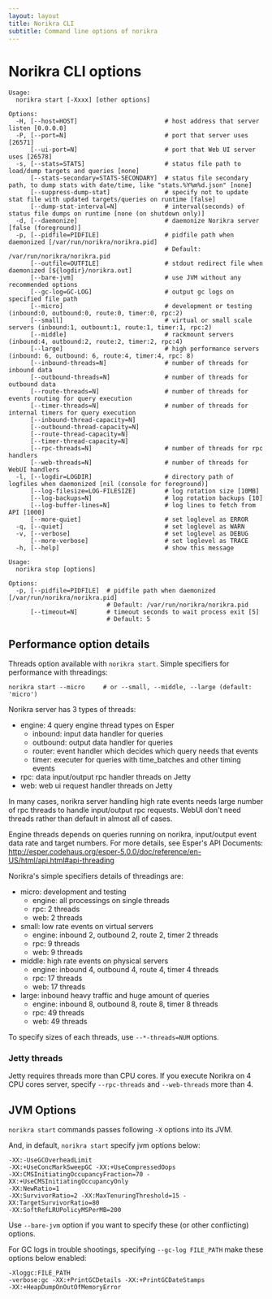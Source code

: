 ```yaml
---
layout: layout
title: Norikra CLI
subtitle: Command line options of norikra
---
```

# Norikra CLI options

```
Usage:
  norikra start [-Xxxx] [other options]
```

```
Options:
  -H, [--host=HOST]                        # host address that server listen [0.0.0.0]
  -P, [--port=N]                           # port that server uses [26571]
      [--ui-port=N]                        # port that Web UI server uses [26578]
  -s, [--stats=STATS]                      # status file path to load/dump targets and queries [none]
      [--stats-secondary=STATS-SECONDARY]  # status file secondary path, to dump stats with date/time, like "stats.%Y%m%d.json" [none]
      [--suppress-dump-stat]               # specify not to update stat file with updated targets/queries on runtime [false]
      [--dump-stat-interval=N]             # interval(seconds) of status file dumps on runtime [none (on shutdown only)]
  -d, [--daemonize]                        # daemonize Norikra server [false (foreground)]
  -p, [--pidfile=PIDFILE]                  # pidfile path when daemonized [/var/run/norikra/norikra.pid]
                                           # Default: /var/run/norikra/norikra.pid
      [--outfile=OUTFILE]                  # stdout redirect file when daemonized [${logdir}/norikra.out]
      [--bare-jvm]                         # use JVM without any recommended options
      [--gc-log=GC-LOG]                    # output gc logs on specified file path
      [--micro]                            # development or testing (inbound:0, outbound:0, route:0, timer:0, rpc:2)
      [--small]                            # virtual or small scale servers (inbound:1, outbount:1, route:1, timer:1, rpc:2)
      [--middle]                           # rackmount servers (inbound:4, outbound:2, route:2, timer:2, rpc:4)
      [--large]                            # high performance servers (inbound: 6, outbound: 6, route:4, timer:4, rpc: 8)
      [--inbound-threads=N]                # number of threads for inbound data
      [--outbound-threads=N]               # number of threads for outbound data
      [--route-threads=N]                  # number of threads for events routing for query execution
      [--timer-threads=N]                  # number of threads for internal timers for query execution
      [--inbound-thread-capacity=N]
      [--outbound-thread-capacity=N]
      [--route-thread-capacity=N]
      [--timer-thread-capacity=N]
      [--rpc-threads=N]                    # number of threads for rpc handlers
      [--web-threads=N]                    # number of threads for WebUI handlers
  -l, [--logdir=LOGDIR]                    # directory path of logfiles when daemonized [nil (console for foreground)]
      [--log-filesize=LOG-FILESIZE]        # log rotation size [10MB]
      [--log-backups=N]                    # log rotation backups [10]
      [--log-buffer-lines=N]               # log lines to fetch from API [1000]
      [--more-quiet]                       # set loglevel as ERROR
  -q, [--quiet]                            # set loglevel as WARN
  -v, [--verbose]                          # set loglevel as DEBUG
      [--more-verbose]                     # set loglevel as TRACE
  -h, [--help]                             # show this message
```

```
Usage:
  norikra stop [options]
  
Options:
  -p, [--pidfile=PIDFILE]  # pidfile path when daemonized [/var/run/norikra/norikra.pid]
                           # Default: /var/run/norikra/norikra.pid
      [--timeout=N]        # timeout seconds to wait process exit [5]
                           # Default: 5
```

## <a name="performance"></a>Performance option details

Threads option available with `norikra start`. Simple specifiers for performance with threadings:

    norikra start --micro     # or --small, --middle, --large (default: 'micro')

Norikra server has 3 types of threads:

* engine: 4 query engine thread types on Esper
  * inbound: input data handler for queries
  * outbound: output data handler for queries
  * router: event handler which decides which query needs that events
  * timer: executer for queries with time_batches and other timing events
* rpc: data input/output rpc handler threads on Jetty
* web: web ui request handler threads on Jetty

In many cases, norikra server handling high rate events needs large number of rpc threads to handle input/output rpc requests. WebUI don't need threads rather than default in almost all of cases.

Engine threads depends on queries running on norikra, input/output event data rate and target numbers. For more details, see Esper's API Documents: http://esper.codehaus.org/esper-5.0.0/doc/reference/en-US/html/api.html#api-threading

Norikra's simple specifiers details of threadings are:

* micro: development and testing
  * engine: all processings on single threads
  * rpc: 2 threads
  * web: 2 threads
* small: low rate events on virtual servers
  * engine: inbound 2, outbound 2, route 2, timer 2 threads
  * rpc: 9 threads
  * web: 9 threads
* middle: high rate events on physical servers
  * engine: inbound 4, outbound 4, route 4, timer 4 threads
  * rpc: 17 threads
  * web: 17 threads
* large: inbound heavy traffic and huge amount of queries
  * engine: inbound 8, outbound 8, route 8, timer 8 threads
  * rpc: 49 threads
  * web: 49 threads

To specify sizes of each threads, use `--*-threads=NUM` options.

### Jetty threads

Jetty requires threads more than CPU cores. If you execute Norikra on 4 CPU cores server, specify `--rpc-threads` and `--web-threads` more than 4.

## <a name="jvm_options"></a>JVM Options

`norikra start` commands passes following `-X` options into its JVM.

And, in default, `norikra start` specify jvm options below:

    -XX:-UseGCOverheadLimit
    -XX:+UseConcMarkSweepGC -XX:+UseCompressedOops
    -XX:CMSInitiatingOccupancyFraction=70 -XX:+UseCMSInitiatingOccupancyOnly
    -XX:NewRatio=1
    -XX:SurvivorRatio=2 -XX:MaxTenuringThreshold=15 -XX:TargetSurvivorRatio=80
    -XX:SoftRefLRUPolicyMSPerMB=200

Use `--bare-jvm` option if you want to specify these (or other conflicting) options.

For GC logs in trouble shootings, specifying `--gc-log FILE_PATH` make these options below enabled:

    -Xloggc:FILE_PATH
    -verbose:gc -XX:+PrintGCDetails -XX:+PrintGCDateStamps
    -XX:+HeapDumpOnOutOfMemoryError
